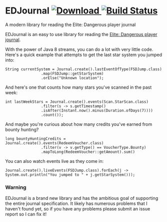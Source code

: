 # EDJournal [ ![Download](https://api.bintray.com/packages/apemanzilla/maven/edjournal/images/download.svg) ](https://bintray.com/apemanzilla/maven/edjournal/_latestVersion)[![Build Status](https://travis-ci.org/apemanzilla/edjournal.svg?branch=master)](https://travis-ci.org/apemanzilla/edjournal)
A modern library for reading the Elite: Dangerous player journal

EDJournal is an easy to use library for reading the [Elite: Dangerous player journal](http://hosting.zaonce.net/community/journal/v11/Journal_Manual_v11.pdf).

With the power of Java 8 streams, you can do a lot with very little code. Here's a quick example that attempts to get the last star system you jumped into:

```
String currentSystem = Journal.create().lastEventOfType(FSDJump.class)
				.map(FSDJump::getStarSystem)
				.orElse("Unknown location");
```

And here's one that counts how many stars you've scanned in the past week:

```
int lastWeekStars = Journal.create().events(Scan.StarScan.class)
				.filter(s -> s.getTimestamp()
				.isAfter(Instant.now().minus(Duration.ofDays(7))))
				.count());
```

And maybe you're curious about how many credits you've earned from bounty hunting?

```
long bountyHuntingCredits = Journal.create().events(RedeemVoucher.class)
				.filter(v -> v.getType() == VoucherType.Bounty)
				.mapToLong(RedeemVoucher::getAmount).sum()
```

You can also watch events live as they come in:

```
Journal.create().liveEvents(FSDJump.class).forEach(j -> System.out.println("You jumped to " + j.getStarSystem()));
```

### Warning
EDJournal is a brand new library and has the ambitious goal of supporting the entire journal specification. It likely has numerous problems that I haven't found yet, so if you have any problems please submit an issue report so I can fix it!